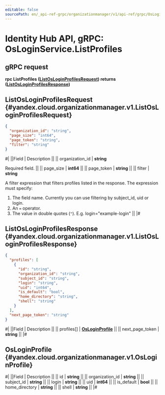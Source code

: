 ```yaml
---
editable: false
sourcePath: en/_api-ref-grpc/organizationmanager/v1/api-ref/grpc/OsLogin/listProfiles.md
---
```


# Identity Hub API, gRPC: OsLoginService.ListProfiles

## gRPC request

**rpc ListProfiles ([ListOsLoginProfilesRequest](#yandex.cloud.organizationmanager.v1.ListOsLoginProfilesRequest)) returns ([ListOsLoginProfilesResponse](#yandex.cloud.organizationmanager.v1.ListOsLoginProfilesResponse))**

## ListOsLoginProfilesRequest {#yandex.cloud.organizationmanager.v1.ListOsLoginProfilesRequest}

```json
{
  "organization_id": "string",
  "page_size": "int64",
  "page_token": "string",
  "filter": "string"
}
```

#|
||Field | Description ||
|| organization_id | **string**

Required field.  ||
|| page_size | **int64** ||
|| page_token | **string** ||
|| filter | **string**

A filter expression that filters profiles listed in the response.
The expression must specify:
1. The field name. Currently you can use filtering by subject_id, uid or login.
2. An `=` operator.
3. The value in double quotes (`"`).
E.g. login="example-login" ||
|#

## ListOsLoginProfilesResponse {#yandex.cloud.organizationmanager.v1.ListOsLoginProfilesResponse}

```json
{
  "profiles": [
    {
      "id": "string",
      "organization_id": "string",
      "subject_id": "string",
      "login": "string",
      "uid": "int64",
      "is_default": "bool",
      "home_directory": "string",
      "shell": "string"
    }
  ],
  "next_page_token": "string"
}
```

#|
||Field | Description ||
|| profiles[] | **[OsLoginProfile](#yandex.cloud.organizationmanager.v1.OsLoginProfile)** ||
|| next_page_token | **string** ||
|#

## OsLoginProfile {#yandex.cloud.organizationmanager.v1.OsLoginProfile}

#|
||Field | Description ||
|| id | **string** ||
|| organization_id | **string** ||
|| subject_id | **string** ||
|| login | **string** ||
|| uid | **int64** ||
|| is_default | **bool** ||
|| home_directory | **string** ||
|| shell | **string** ||
|#